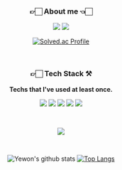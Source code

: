 <div align=center>

<!--프로필-->
<h3>👉🏻 About me 👈🏻</h3>
 
<!-- 뱃지 
<a href="[1. 연결하고싶은 사이트 url]" target="_blank"><img src="https://img.shields.io/badge/[2. 등록하려는 이름]-[3. #을 뺀 나머지 색깔코드]?style=flat-square&logo=[4. 로고명(아이콘명)]&logoColor=white"/></a> -->
  
<p style="margin=top: 10px;"><a href="https://blog.naver.com/tbwmwjstk" target="_blank"><img src="https://img.shields.io/badge/Blog-03C75A?style=flat&logo=Naver&logoColor=white"/></a>
 <a href="https://yeeeh.tistory.com/" target="_blank"><img src="https://img.shields.io/badge/Tistory-9999FF?style=flat&logoColor=white"/></a></p>

 <!--백준 티어--> 
 
[![Solved.ac Profile](http://mazassumnida.wtf/api/v2/generate_badge?boj=yeeeh)](https://solved.ac/yeeeh/)
  
&nbsp;  

<!--기술스택-->
<h3><b>👉🏻 Tech Stack ⚒</b></h3>
<p><b>Techs that I've used at least once.</b></h4></p>

<!--사이트주소: https://simpleicons.org/-->
<!--샘플: <img src="https://img.shields.io/badge/뱃지에표시할이름-색상?style=for-the-badge&logo=로고이름&logoColor=white"> -->
<p margin-top: 30px><img src="https://img.shields.io/badge/java-007396?style=for-the-badge&logo=java&logoColor=white">
<img src="https://img.shields.io/badge/HTML5-E34F26?style=for-the-badge&logo=HTML5&logoColor=white"> 
<img src="https://img.shields.io/badge/CSS3-1572B6?style=for-the-badge&logo=CSS3&logoColor=white">
<img src="https://img.shields.io/badge/JavaScript-F7DF1E?style=for-the-badge&logo=JavaScript&logoColor=white">
<img src="https://img.shields.io/badge/Vue.js-4FC08D?style=for-the-badge&logo=Vue.js&logoColor=white">

</p>

&nbsp;  
<!-- 깃허브 상태 -->
  
<p margin-top: 30px><img src="https://img.shields.io/badge/Github Status-181717?style=for-the-badge&logo=GitHub&logoColor=white"></p>
<br>

<!--상태-->  
![Yewon's github stats](https://github-readme-stats.vercel.app/api?username=YewonYeo&show_icons=true&theme=dracula)
[![Top Langs](https://github-readme-stats.vercel.app/api/top-langs/?username=YewonYeo&layout=compact&theme=dracula)](https://github.com/yewon717/github-readme-stats)

  
 </div>
